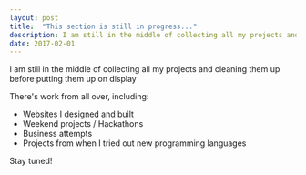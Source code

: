 ```yaml
---
layout: post
title:  "This section is still in progress..."
description: I am still in the middle of collecting all my projects and cleaning them up before putting them up on display
date: 2017-02-01
---
```


I am still in the middle of collecting all my projects and cleaning them up before putting them up on display

There's work from all over, including:

- Websites I designed and built
- Weekend projects / Hackathons
- Business attempts
- Projects from when I tried out new programming languages

Stay tuned!

